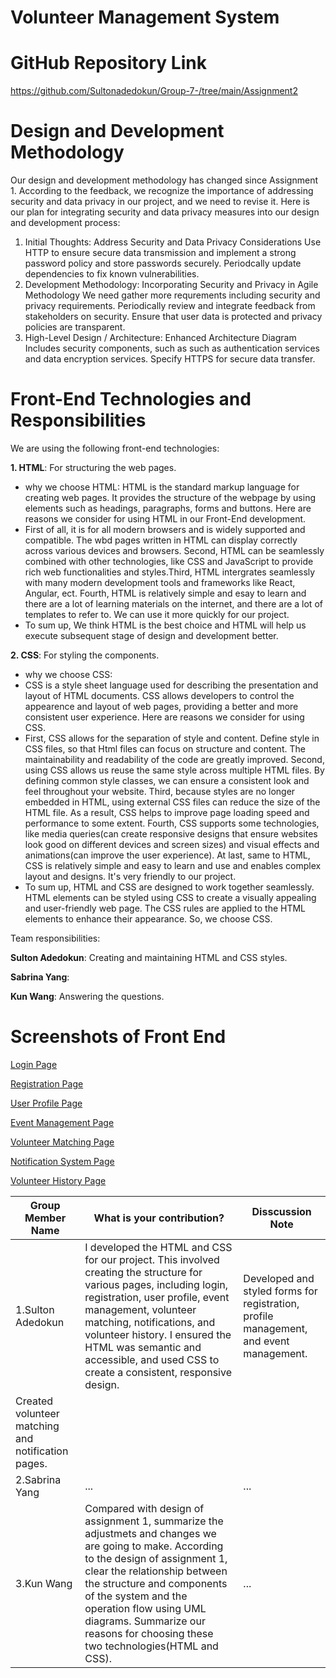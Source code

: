 # Volunteer Management System

# GitHub Repository Link
https://github.com/Sultonadedokun/Group-7-/tree/main/Assignment2

# Design and Development Methodology
Our design and development methodology has changed since Assignment 1. 
According to the feedback, we recognize the importance of addressing security and data privacy in our project, and we need to revise it. Here is our plan for integrating security and data privacy measures into our design and development process:  
1) Initial Thoughts: Address Security and Data Privacy Considerations
   Use HTTP to ensure secure data transmission and implement a strong password policy and store passwords securely. Periodcally update dependencies to fix known vulnerabilities. 
2) Development Methodology: Incorporating Security and Privacy in Agile Methodology
   We need gather more requrements including security and privacy requirements. Periodically review and integrate feedback from stakeholders on security. Ensure that user data is protected and privacy policies are transparent.
3) High-Level Design / Architecture: Enhanced Architecture Diagram
   Includes security components, such as such as authentication services and data encryption services. Specify HTTPS for secure data transfer.

# Front-End Technologies and Responsibilities
We are using the following front-end technologies:

**1. HTML**: For structuring the web pages.
- why we choose HTML:
  HTML is the standard markup language for creating web pages. It provides the structure of the webpage by using elements such as headings, paragraphs, forms and buttons. Here are reasons we consider for using HTML in our Front-End development.
- First of all, it is for all modern browsers and is widely supported and compatible. The wbd pages written in HTML can display correctly across various devices and browsers. Second, HTML can be seamlessly combined with other technologies, like CSS and JavaScript to provide rich web functionalities and styles.Third, HTML intergrates seamlessly with many modern development tools and frameworks like React, Angular, ect. Fourth, HTML is relatively simple and esay to learn and there are a lot of learning materials on the internet, and there are a lot of templates to refer to. We can use it more quickly for our project.
- To sum up, We think HTML is the best choice and HTML will help us execute subsequent stage of design and development better. 


  
**2. CSS**: For styling the components.
- why we choose CSS:
- CSS is a style sheet language used for describing the presentation and layout of HTML documents. CSS allows developers to control the appearence and layout of web pages, providing a better and more consistent user experience. Here are reasons we consider for using CSS.
- First, CSS allows for the separation of style and content. Define style in CSS files, so that Html files can focus on structure and content. The maintainability and readability of the code are greatly improved. Second, using CSS allows us reuse the same style across multiple HTML files. By defining common style classes, we can ensure a consistent look and feel throughout your website. Third, because styles are no longer embedded in HTML, using external CSS files can reduce the size of the HTML file. As a result, CSS helps to improve page loading speed and performance to some extent. Fourth, CSS supports some technologies, like media queries(can create responsive designs that ensure websites look good on different devices and screen sizes) and visual effects and animations(can improve the user experience). At last, same to HTML, CSS is relatively simple and easy to learn and use and enables complex layout and designs. It's very friendly to our project.
- To sum up, HTML and CSS are designed to work together seamlessly. HTML elements can be styled using CSS to create a visually appealing and user-friendly web page. The CSS rules are applied to the HTML elements to enhance their appearance. So, we choose CSS. 

Team responsibilities:

**Sulton  Adedokun**: Creating and maintaining HTML and CSS styles.

**Sabrina Yang**:

**Kun Wang**: Answering the questions. 


# Screenshots of Front End

[Login Page](screenshots/login_page.png)

[Registration Page](screenshots/registration_page.png)

[User Profile Page](screenshots/user_profile_page.png)

[Event Management Page](screenshots/event_management_page.png)

[Volunteer Matching Page](screenshots/volunteer_matching_page.png)

[Notification System Page](screenshots/notification_system_page.png)

[Volunteer History Page](screenshots/volunteer_history_page.png)

| Group Member Name | What is your contribution? | Disscussion Note |
| --- | --- | --- |
| 1.Sulton  Adedokun |  I developed the HTML and CSS for our project. This involved creating the structure for various pages, including login, registration, user profile, event management, volunteer matching, notifications, and volunteer history. I ensured the HTML was semantic and accessible, and used CSS to create a consistent, responsive design.  | Developed and styled forms for registration, profile management, and event management.
Created volunteer matching and notification pages. |
| 2.Sabrina Yang | ... | ... |
| 3.Kun Wang | Compared with design of assignment 1, summarize the adjustmets and changes we are going to make. According to the design of assignment 1, clear the relationship between the structure and components of the system and the operation flow using UML diagrams.  Summarize our reasons for choosing these two technologies(HTML and CSS). | ... |
